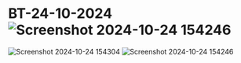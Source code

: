 # BT-24-10-2024![Screenshot 2024-10-24 154246](https://github.com/user-attachments/assets/588db4ac-5bd8-4a7a-b2b3-8c529fba81b5)
![Screenshot 2024-10-24 154304](https://github.com/user-attachments/assets/c08cbfbf-bcf0-407b-9f0d-12d2873c6d72)
![Screenshot 2024-10-24 154246](https://github.com/user-attachments/assets/6efd92f9-cabe-40b1-8927-d2c78f199282)
